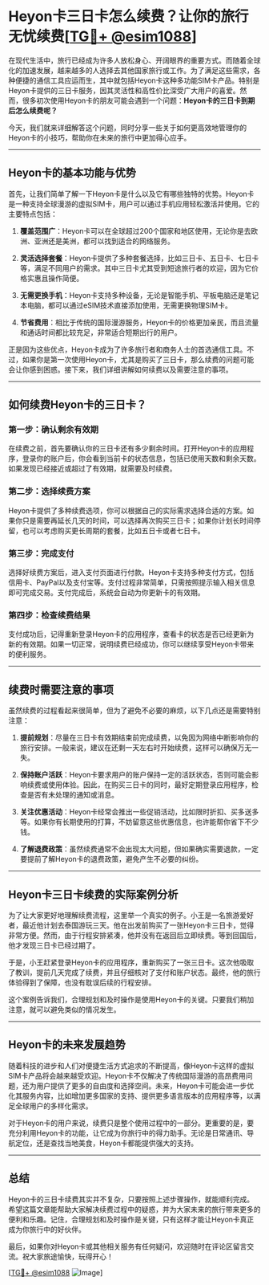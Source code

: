 # Heyon卡三日卡怎么续费？让你的旅行无忧续费[[TG💪+ @esim1088](https://t.me/s/esim1088)]

在现代生活中，旅行已经成为许多人放松身心、开阔眼界的重要方式。而随着全球化的加速发展，越来越多的人选择去其他国家旅行或工作。为了满足这些需求，各种便捷的通信工具应运而生，其中就包括Heyon卡这种多功能SIM卡产品。特别是Heyon卡提供的三日卡服务，因其灵活性和高性价比深受广大用户的喜爱。然而，很多初次使用Heyon卡的朋友可能会遇到一个问题：**Heyon卡的三日卡到期后怎么续费呢？**

今天，我们就来详细解答这个问题，同时分享一些关于如何更高效地管理你的Heyon卡的小技巧，帮助你在未来的旅行中更加得心应手。

---

## Heyon卡的基本功能与优势

首先，让我们简单了解一下Heyon卡是什么以及它有哪些独特的优势。Heyon卡是一种支持全球漫游的虚拟SIM卡，用户可以通过手机应用轻松激活并使用。它的主要特点包括：

1. **覆盖范围广**：Heyon卡可以在全球超过200个国家和地区使用，无论你是去欧洲、亚洲还是美洲，都可以找到适合的网络服务。
   
2. **灵活选择套餐**：Heyon卡提供了多种套餐选择，比如三日卡、五日卡、七日卡等，满足不同用户的需求。其中三日卡尤其受到短途旅行者的欢迎，因为它价格实惠且操作简便。

3. **无需更换手机**：Heyon卡支持多种设备，无论是智能手机、平板电脑还是笔记本电脑，都可以通过eSIM技术直接添加使用，无需更换物理SIM卡。

4. **节省费用**：相比于传统的国际漫游服务，Heyon卡的价格更加亲民，而且流量和通话时间都比较充足，非常适合短期出行的用户。

正是因为这些优点，Heyon卡成为了许多旅行者和商务人士的首选通信工具。不过，如果你是第一次使用Heyon卡，尤其是购买了三日卡，那么续费的问题可能会让你感到困惑。接下来，我们详细讲解如何续费以及需要注意的事项。

---

## 如何续费Heyon卡的三日卡？

### **第一步：确认剩余有效期**
在续费之前，首先要确认你的三日卡还有多少剩余时间。打开Heyon卡的应用程序，登录你的账户后，你会看到当前卡的状态信息，包括已使用天数和剩余天数。如果发现已经接近或超过了有效期，就需要及时续费。

### **第二步：选择续费方案**
Heyon卡提供了多种续费选项，你可以根据自己的实际需求选择合适的方案。如果你只是需要再延长几天的时间，可以选择再次购买三日卡；如果你计划长时间停留，也可以考虑购买更长周期的套餐，比如五日卡或者七日卡。

### **第三步：完成支付**
选择好续费方案后，进入支付页面进行付款。Heyon卡支持多种支付方式，包括信用卡、PayPal以及支付宝等。支付过程非常简单，只需按照提示输入相关信息即可完成交易。支付完成后，系统会自动为你更新卡的有效期。

### **第四步：检查续费结果**
支付成功后，记得重新登录Heyon卡的应用程序，查看卡的状态是否已经更新为新的有效期。如果一切正常，说明续费已经成功，你可以继续享受Heyon卡带来的便利服务。

---

## 续费时需要注意的事项

虽然续费的过程看起来很简单，但为了避免不必要的麻烦，以下几点还是需要特别注意：

1. **提前规划**：尽量在三日卡有效期结束前完成续费，以免因为网络中断影响你的旅行安排。一般来说，建议在还剩一天左右时开始续费，这样可以确保万无一失。

2. **保持账户活跃**：Heyon卡要求用户的账户保持一定的活跃状态，否则可能会影响续费或使用体验。因此，在购买三日卡的同时，最好定期登录应用程序，检查是否有未处理的通知或消息。

3. **关注优惠活动**：Heyon卡经常会推出一些促销活动，比如限时折扣、买多送多等。如果你有长期使用的打算，不妨留意这些优惠信息，也许能帮你省下不少钱。

4. **了解退费政策**：虽然续费通常不会出现太大问题，但如果确实需要退款，一定要提前了解Heyon卡的退费政策，避免产生不必要的纠纷。

---

## Heyon卡三日卡续费的实际案例分析

为了让大家更好地理解续费流程，这里举一个真实的例子。小王是一名旅游爱好者，最近他计划去泰国游玩三天。他在出发前购买了一张Heyon卡三日卡，觉得非常方便。然而，由于行程安排紧凑，他并没有在返回后立即续费。等到回国后，他才发现三日卡已经过期了。

于是，小王赶紧登录Heyon卡的应用程序，重新购买了一张三日卡。这次他吸取了教训，提前几天完成了续费，并且仔细核对了支付和账户状态。最终，他的旅行体验得到了保障，也没有耽误后续的行程安排。

这个案例告诉我们，合理规划和及时操作是使用Heyon卡的关键。只要我们稍加注意，就可以避免类似的情况发生。

---

## Heyon卡的未来发展趋势

随着科技的进步和人们对便捷生活方式追求的不断提高，像Heyon卡这样的虚拟SIM卡产品将会越来越受欢迎。Heyon卡不仅解决了传统国际漫游的高昂费用问题，还为用户提供了更多的自由度和选择空间。未来，Heyon卡可能会进一步优化其服务内容，比如增加更多国家的支持、提供更多语言版本的应用程序等，以满足全球用户的多样化需求。

对于Heyon卡的用户来说，续费只是整个使用过程中的一部分。更重要的是，要充分利用Heyon卡的功能，让它成为你旅行中的得力助手。无论是日常通讯、导航定位，还是查找当地美食，Heyon卡都能提供强大的支持。

---

## 总结

Heyon卡的三日卡续费其实并不复杂，只要按照上述步骤操作，就能顺利完成。希望这篇文章能帮助大家解决续费过程中的疑惑，并为大家未来的旅行带来更多的便利和乐趣。记住，合理规划和及时操作是关键，只有这样才能让Heyon卡真正成为你旅行中的好伙伴。

最后，如果你对Heyon卡或其他相关服务有任何疑问，欢迎随时在评论区留言交流。祝大家旅途愉快，玩得开心！

[[TG💪+ @esim1088](https://t.me/s/esim1088) ![Image](https://i.postimg.cc/4NQfJmqS/Snipaste-2025-05-13-00-14-12.png)]